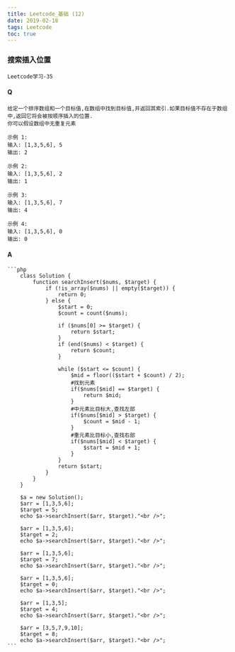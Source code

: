 ```yaml
---
title: Leetcode_基础 (12)
date: 2019-02-18
tags: Leetcode
toc: true
---
```


### 搜索插入位置
    Leetcode学习-35

<!-- more -->

#### Q
    给定一个排序数组和一个目标值,在数组中找到目标值,并返回其索引.如果目标值不存在于数组中,返回它将会被按顺序插入的位置.
    你可以假设数组中无重复元素

    示例 1:
    输入: [1,3,5,6], 5
    输出: 2

    示例 2:
    输入: [1,3,5,6], 2
    输出: 1

    示例 3:
    输入: [1,3,5,6], 7
    输出: 4

    示例 4:
    输入: [1,3,5,6], 0
    输出: 0

#### A
    ```php
        class Solution {
            function searchInsert($nums, $target) {
                if (!is_array($nums) || empty($target)) {
                    return 0;
                } else {
                    $start = 0;
                    $count = count($nums);
                    
                    if ($nums[0] >= $target) {
                        return $start;
                    }
                    if (end($nums) < $target) {
                        return $count;
                    }
                    
                    while ($start <= $count) {
                        $mid = floor(($start + $count) / 2);
                        #找到元素
                        if($nums[$mid] == $target) {
                            return $mid;
                        }
                        #中元素比目标大,查找左部
                        if($nums[$mid] > $target) {
                            $count = $mid - 1;
                        }
                        #重元素比目标小,查找右部
                        if($nums[$mid] < $target) {
                            $start = $mid + 1;
                        }
                    }
                    return $start;
                }
            }
        }

        $a = new Solution();
        $arr = [1,3,5,6];
        $target = 5;
        echo $a->searchInsert($arr, $target)."<br />";

        $arr = [1,3,5,6];
        $target = 2;
        echo $a->searchInsert($arr, $target)."<br />";

        $arr = [1,3,5,6];
        $target = 7;
        echo $a->searchInsert($arr, $target)."<br />";

        $arr = [1,3,5,6];
        $target = 0;
        echo $a->searchInsert($arr, $target)."<br />";

        $arr = [1,3,5];
        $target = 4;
        echo $a->searchInsert($arr, $target)."<br />";

        $arr = [3,5,7,9,10];
        $target = 8;
        echo $a->searchInsert($arr, $target)."<br />";
    ```
